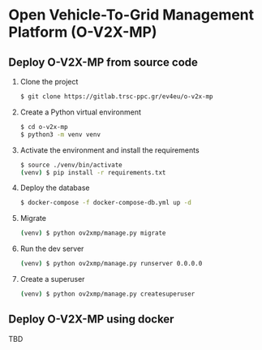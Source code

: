 # Open Vehicle-To-Grid Management Platform (O-V2X-MP)

## Deploy O-V2X-MP from source code

1. Clone the project
    ```sh
    $ git clone https://gitlab.trsc-ppc.gr/ev4eu/o-v2x-mp
    ```

2. Create a Python virtual environment
    ```sh
    $ cd o-v2x-mp
    $ python3 -m venv venv
    ```

3. Activate the environment and install the requirements
    ```sh
    $ source ./venv/bin/activate
    (venv) $ pip install -r requirements.txt
    ```

4. Deploy the database
    ```sh
    $ docker-compose -f docker-compose-db.yml up -d
    ```

5. Migrate
    ```sh
    (venv) $ python ov2xmp/manage.py migrate
    ```

6. Run the dev server 
    ```sh
    (venv) $ python ov2xmp/manage.py runserver 0.0.0.0
    ```

7. Create a superuser
    ```sh
    (venv) $ python ov2xmp/manage.py createsuperuser
    ```


## Deploy O-V2X-MP using docker
 
TBD
